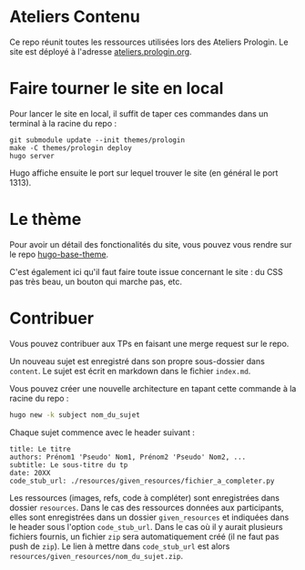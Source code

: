 # Ateliers Contenu

Ce repo réunit toutes les ressources utilisées lors des Ateliers Prologin.
Le site est déployé à l'adresse [ateliers.prologin.org](https://ateliers.prologin.org).

# Faire tourner le site en local

Pour lancer le site en local, il suffit de taper ces commandes dans un terminal
à la racine du repo :

```
git submodule update --init themes/prologin
make -C themes/prologin deploy
hugo server
```

Hugo affiche ensuite le port sur lequel trouver le site (en général le port 1313).

# Le thème

Pour avoir un détail des fonctionalités du site, vous pouvez vous rendre sur le
repo [hugo-base-theme](https://gitlab.com/prologin/tech/packages/hugo-base-theme).

C'est également ici qu'il faut faire toute issue concernant le site : du CSS pas
très beau, un bouton qui marche pas, etc.

# Contribuer

Vous pouvez contribuer aux TPs en faisant une merge request sur le repo.

Un nouveau sujet est enregistré dans son propre sous-dossier dans `content`.
Le sujet est écrit en markdown dans le fichier `index.md`.

Vous pouvez créer une nouvelle architecture en tapant cette commande à la racine du repo : 
```bash
hugo new -k subject nom_du_sujet
```
Chaque sujet commence avec le header suivant :

```
title: Le titre
authors: Prénom1 'Pseudo' Nom1, Prénom2 'Pseudo' Nom2, ...
subtitle: Le sous-titre du tp
date: 20XX
code_stub_url: ./resources/given_resources/fichier_a_completer.py
```

Les ressources (images, refs, code à compléter) sont enregistrées dans dossier
`resources`. Dans le cas des ressources données aux participants, elles sont
enregistrées dans un dossier `given_resources` et indiquées dans le header sous
l'option `code_stub_url`. Dans le cas où il y aurait plusieurs fichiers fournis,
un fichier `zip` sera automatiquement créé (il ne faut pas push de `zip`). Le 
lien à mettre dans `code_stub_url` est alors `resources/given_resources/nom_du_sujet.zip`.
